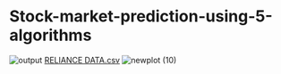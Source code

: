 # Stock-market-prediction-using-5-algorithms

![output](https://github.com/user-attachments/assets/b45888d7-5426-45aa-ac26-da3694a0c26c)
[RELIANCE DATA.csv](https://github.com/user-attachments/files/16191272/RELIANCE.DATA.csv)
![newplot (10)](https://github.com/user-attachments/assets/e61a5336-e6a2-44b8-8e63-3a0d003854cd)
